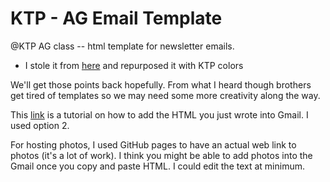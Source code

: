 # KTP - AG Email Template

@KTP AG class -- html template for newsletter emails.
- I stole it from [here](!https://github.com/leemunroe/responsive-html-email-template)
and repurposed it with KTP colors

We'll get those points back hopefully. From what I heard though brothers get tired of templates so we may need some more creativity along the way.

This [link](!https://www.gmass.co/blog/use-custom-html-in-gmail-compose-window/) is a tutorial on how to add the HTML you just wrote into Gmail. I used option 2.

For hosting photos, I used GitHub pages to have an actual web link to photos (it's a lot of work).
I think you might be able to add photos into the Gmail once you copy and paste HTML.
I could edit the text at minimum.

